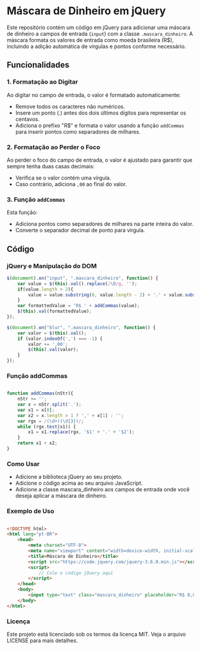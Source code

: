 # Máscara de Dinheiro em jQuery

Este repositório contém um código em jQuery para adicionar uma máscara de dinheiro a campos de entrada (`input`) com a classe `.mascara_dinheiro`. A máscara formata os valores de entrada como moeda brasileira (R$), incluindo a adição automática de vírgulas e pontos conforme necessário.

## Funcionalidades

### 1. Formatação ao Digitar

Ao digitar no campo de entrada, o valor é formatado automaticamente:
- Remove todos os caracteres não numéricos.
- Insere um ponto (.) antes dos dois últimos dígitos para representar os centavos.
- Adiciona o prefixo "R$" e formata o valor usando a função `addCommas` para inserir pontos como separadores de milhares.

### 2. Formatação ao Perder o Foco

Ao perder o foco do campo de entrada, o valor é ajustado para garantir que sempre tenha duas casas decimais:
- Verifica se o valor contém uma vírgula.
- Caso contrário, adiciona `,00` ao final do valor.

### 3. Função `addCommas`

Esta função:
- Adiciona pontos como separadores de milhares na parte inteira do valor.
- Converte o separador decimal de ponto para vírgula.

## Código

### jQuery e Manipulação do DOM

```javascript
$(document).on("input", ".mascara_dinheiro", function() {
    var value = $(this).val().replace(/\D/g, '');
    if(value.length > 2){
        value = value.substring(0, value.length - 2) + '.' + value.substring(value.length - 2);
    }
    var formattedValue = 'R$ ' + addCommas(value);
    $(this).val(formattedValue);
});

$(document).on("blur", ".mascara_dinheiro", function() {
    var valor = $(this).val();
    if (valor.indexOf(',') === -1) {
        valor += ',00';
        $(this).val(valor);
    }
});
```
### Função addCommas

```javascript

function addCommas(nStr){
    nStr += '';
    var x = nStr.split('.');
    var x1 = x[0];
    var x2 = x.length > 1 ? ',' + x[1] : '';
    var rgx = /(\d+)(\d{3})/;
    while (rgx.test(x1)) {
        x1 = x1.replace(rgx, '$1' + '.' + '$2');
    }
    return x1 + x2;
}
```
### Como Usar

- Adicione a biblioteca jQuery ao seu projeto.
- Adicione o código acima ao seu arquivo JavaScript.
- Adicione a classe mascara_dinheiro aos campos de entrada onde você deseja aplicar a máscara de dinheiro.

### Exemplo de Uso

```html

<!DOCTYPE html>
<html lang="pt-BR">
    <head>
        <meta charset="UTF-8">
        <meta name="viewport" content="width=device-width, initial-scale=1.0">
        <title>Máscara de Dinheiro</title>
        <script src="https://code.jquery.com/jquery-3.6.0.min.js"></script>
        <script>
            // Cole o código jQuery aqui
        </script>
    </head>
    <body>
        <input type="text" class="mascara_dinheiro" placeholder="R$ 0,00">
    </body>
</html>
```
### Licença

Este projeto está licenciado sob os termos da licença MIT. Veja o arquivo LICENSE para mais detalhes.
